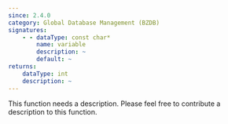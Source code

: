 ```yaml
---
since: 2.4.0
category: Global Database Management (BZDB)
signatures:
    - - dataType: const char*
        name: variable
        description: ~
        default: ~
returns:
    dataType: int
    description: ~
---
```


This function needs a description. Please feel free to contribute a description to this function.

